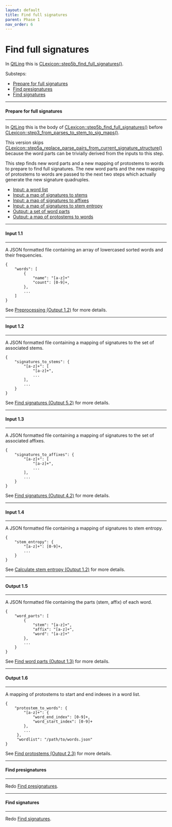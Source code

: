 ```yaml
---
layout: default
title: Find full signatures
parent: Phase 1
nav_order: 6
---
```


# Find full signatures

In [QtLing](https://github.com/edahlgren/QtLing/tree/6df4bf4898274a26db7fc961f4cc7e8f7c0a91eb/QtLing) this is [CLexicon::step5b_find_full_signatures()](https://github.com/edahlgren/QtLing/blob/6df4bf4898274a26db7fc961f4cc7e8f7c0a91eb/QtLing/lexicon_crab1.cpp#L737).

Substeps:

+ [Prepare for full signatures](#prepare-for-full-signatures)
+ [Find presignatures](#find-presignatures)
+ [Find signatures](#find-signatures)

---

#### Prepare for full signatures

---

In [QtLing](https://github.com/edahlgren/QtLing/tree/6df4bf4898274a26db7fc961f4cc7e8f7c0a91eb/QtLing) this is the body of [CLexicon::step5b_find_full_signatures()](https://github.com/edahlgren/QtLing/blob/6df4bf4898274a26db7fc961f4cc7e8f7c0a91eb/QtLing/lexicon_crab1.cpp#L737) before [CLexicon::step3_from_parses_to_stem_to_sig_maps()](https://github.com/edahlgren/QtLing/blob/6df4bf4898274a26db7fc961f4cc7e8f7c0a91eb/QtLing/lexicon_crab1.cpp#L295).

This version skips [CLexicon::step5a_replace_parse_pairs_from_current_signature_structure()](https://github.com/edahlgren/QtLing/blob/6df4bf4898274a26db7fc961f4cc7e8f7c0a91eb/QtLing/lexicon_crab1.cpp#L691) because the word parts can be trivially derived from the inputs to this step.

This step finds new word parts and a new mapping of protostems to words to prepare to find full signatures. The new word parts and the new mapping of protostems to words are passed to the next two steps which actually generate the new signature quadruples.

+ [Input: a word list](#input-11)
+ [Input: a map of signatures to stems](#input-12)
+ [Input: a map of signatures to affixes](#input-13)
+ [Input: a map of signatures to stem entropy](#input-14)
+ [Output: a set of word parts](#output-15)
+ [Output: a map of protostems to words](#output-16)

---

#### Input 1.1

---

A JSON formatted file containing an array of lowercased sorted words and their frequencies.

```
{
    "words": [
        {
            "name": "[a-z]+"
            "count": [0-9]+,
        },
        ...
    ]
}
```

See [Preprocessing (Output 1.2)](../Preprocessing.html#output-12) for more details.

---

#### Input 1.2

---

A JSON formatted file containing a mapping of signatures to the set of associated stems.

```
{
    "signatures_to_stems": {
        "[a-z]+": [
            "[a-z]+",
            ...
        ],
        ...
    }
}
```

See [Find signatures (Output 5.2)](./FindSignatures.html#output-52) for more details.

---

#### Input 1.3

---

A JSON formatted file containing a mapping of signatures to the set of associated affixes.

```
{
    "signatures_to_affixes": {
        "[a-z]+": [
            "[a-z]+",
            ...
        ],
        ...
    }
}
```

See [Find signatures (Output 4.2)](./FindSignatures.html#output-42) for more details.

---

#### Input 1.4

---

A JSON formatted file containing a mapping of signatures to stem entropy.

```
{
    "stem_entropy": {
        "[a-z]+": [0-9]+,
        ...
    }
}
```

See [Calculate stem entropy (Output 1.2)](./CalculateStemEntropy.html#output-12) for more details.

---

#### Output 1.5

---

A JSON formatted file containing the parts (stem, affix) of each word.

```
{
    "word_parts": [
        {
            "stem": "[a-z]+",
            "affix": "[a-z]+",
            "word": "[a-z]+"
        },
        ...
    }
}
```

See [Find word parts (Output 1.3)](./FindWordParts.html#output-13) for more details.

---

#### Output 1.6

---

A mapping of protostems to start and end indexes in a word list.

```
{
    "protostem_to_words": {
        "[a-z]+": {
            "word_end_index": [0-9]+,
            "word_start_index": [0-9]+
        },
        ... 
     },
     "wordlist": "/path/to/words.json"
}
```

See [Find protostems (Output 2.3)](./FindProtostems.html#output-23) for more details.

---

#### Find presignatures

---

Redo [Find presignatures](./FindPresignatures.html).

---

#### Find signatures

---

Redo [Find signatures](./FindSignatures.html).
